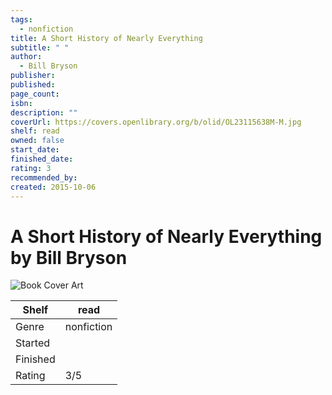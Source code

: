 ```yaml
---
tags:
  - nonfiction
title: A Short History of Nearly Everything
subtitle: " "
author:
  - Bill Bryson
publisher: 
published: 
page_count: 
isbn: 
description: ""
coverUrl: https://covers.openlibrary.org/b/olid/OL23115638M-M.jpg
shelf: read
owned: false
start_date: 
finished_date: 
rating: 3
recommended_by: 
created: 2015-10-06
---
```


# A Short History of Nearly Everything by Bill Bryson

![Book Cover Art](https://covers.openlibrary.org/b/olid/OL23115638M-M.jpg)

| Shelf | read |
| --- | --- |
| Genre | nonfiction |
| Started |  |
| Finished |  |
| Rating | 3/5 |

